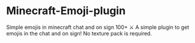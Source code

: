 # Minecraft-Emoji-plugin
Simple emojis in minecraft chat and on sign 100+ ⚔️
A simple plugin to get emojis in the chat and on sign!
No texture pack is required.
